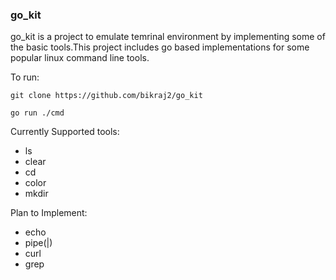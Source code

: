 ### go_kit

go_kit is a project to emulate temrinal environment by implementing some of the basic tools.This project includes go based implementations for some popular linux command line tools.

To run:


```
git clone https://github.com/bikraj2/go_kit
```

```
go run ./cmd
```

Currently Supported tools:

- ls
- clear
- cd 
- color
- mkdir

Plan to Implement:
- echo
- pipe(|)
- curl 
- grep


